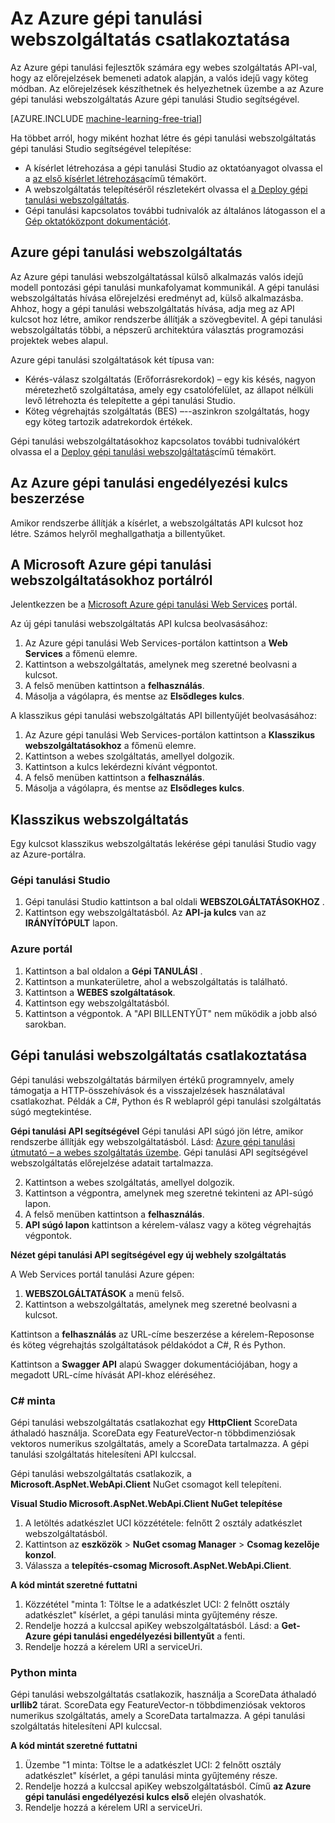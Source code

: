 <properties
    pageTitle="Csatlakozás gépi tanulási webszolgáltatás |} Microsoft Azure"
    description="A C# vagy Python az Azure gépi tanulási webszolgáltatás-hitelesítés kulccsal csatlakozni."
    services="machine-learning"
    documentationCenter=""
    authors="garyericson"
    manager="jhubbard"
    editor="cgronlun" />

<tags
    ms.service="machine-learning"
    ms.workload="data-services"
    ms.tgt_pltfrm="na"
    ms.devlang="na"
    ms.topic="article"
    ms.date="10/10/2016" 
    ms.author="garye" />


# <a name="connect-to-an-azure-machine-learning-web-service"></a>Az Azure gépi tanulási webszolgáltatás csatlakoztatása

Az Azure gépi tanulási fejlesztők számára egy webes szolgáltatás API-val, hogy az előrejelzések bemeneti adatok alapján, a valós idejű vagy köteg módban. Az előrejelzések készíthetnek és helyezhetnek üzembe a az Azure gépi tanulási webszolgáltatás Azure gépi tanulási Studio segítségével.

[AZURE.INCLUDE [machine-learning-free-trial](../../includes/machine-learning-free-trial.md)]

Ha többet arról, hogy miként hozhat létre és gépi tanulási webszolgáltatás gépi tanulási Studio segítségével telepítése:

- A kísérlet létrehozása a gépi tanulási Studio az oktatóanyagot olvassa el a [az első kísérlet létrehozása](machine-learning-create-experiment.md)című témakört.
- A webszolgáltatás telepítéséről részletekért olvassa el [a Deploy gépi tanulási webszolgáltatás](machine-learning-publish-a-machine-learning-web-service.md).
- Gépi tanulási kapcsolatos további tudnivalók az általános látogasson el a [Gép oktatóközpont dokumentációt](https://azure.microsoft.com/documentation/services/machine-learning/).

## <a name="azure-machine-learning-web-service"></a>Azure gépi tanulási webszolgáltatás ##

Az Azure gépi tanulási webszolgáltatással külső alkalmazás valós idejű modell pontozási gépi tanulási munkafolyamat kommunikál. A gépi tanulási webszolgáltatás hívása előrejelzési eredményt ad, külső alkalmazásba. Ahhoz, hogy a gépi tanulási webszolgáltatás hívása, adja meg az API kulcsot hoz létre, amikor rendszerbe állítják a szövegbevitel. A gépi tanulási webszolgáltatás többi, a népszerű architektúra választás programozási projektek webes alapul.

Azure gépi tanulási szolgáltatások két típusa van:

- Kérés-válasz szolgáltatás (Erőforrásrekordok) – egy kis késés, nagyon méretezhető szolgáltatása, amely egy csatolófelület, az állapot nélküli levő létrehozta és telepítette a gépi tanulási Studio.
- Köteg végrehajtás szolgáltatás (BES) –--aszinkron szolgáltatás, hogy egy köteg tartozik adatrekordok értékek.

Gépi tanulási webszolgáltatásokhoz kapcsolatos további tudnivalókért olvassa el a [Deploy gépi tanulási webszolgáltatás](machine-learning-publish-a-machine-learning-web-service.md)című témakört.

## <a name="get-an-azure-machine-learning-authorization-key"></a>Az Azure gépi tanulási engedélyezési kulcs beszerzése ##

Amikor rendszerbe állítják a kísérlet, a webszolgáltatás API kulcsot hoz létre. Számos helyről meghallgathatja a billentyűket.

## <a name="from-the-microsoft-azure-machine-learning-web-services-portal"></a>A Microsoft Azure gépi tanulási webszolgáltatásokhoz portálról

Jelentkezzen be a [Microsoft Azure gépi tanulási Web Services](https://services.azureml.net) portál.

Az új gépi tanulási webszolgáltatás API kulcsa beolvasásához:

1. Az Azure gépi tanulási Web Services-portálon kattintson a **Web Services** a főmenü elemre.
2. Kattintson a webszolgáltatás, amelynek meg szeretné beolvasni a kulcsot.
3. A felső menüben kattintson a **felhasználás**.
4. Másolja a vágólapra, és mentse az **Elsődleges kulcs**.


A klasszikus gépi tanulási webszolgáltatás API billentyűjét beolvasásához:

1. Az Azure gépi tanulási Web Services-portálon kattintson a **Klasszikus webszolgáltatásokhoz** a főmenü elemre.
2. Kattintson a webes szolgáltatás, amellyel dolgozik.
3. Kattintson a kulcs lekérdezni kívánt végpontot.
3. A felső menüben kattintson a **felhasználás**.
4. Másolja a vágólapra, és mentse az **Elsődleges kulcs**.

## <a name="classic-web-service"></a>Klasszikus webszolgáltatás ##

 Egy kulcsot klasszikus webszolgáltatás lekérése gépi tanulási Studio vagy az Azure-portálra.

### <a name="machine-learning-studio"></a>Gépi tanulási Studio ###

1. Gépi tanulási Studio kattintson a bal oldali **WEBSZOLGÁLTATÁSOKHOZ** .
2. Kattintson egy webszolgáltatásból. Az **API-ja kulcs** van az **IRÁNYÍTÓPULT** lapon.

### <a name="azure-portal"></a>Azure portál ###

1. Kattintson a bal oldalon a **Gépi TANULÁSI** .
2. Kattintson a munkaterületre, ahol a webszolgáltatás is található.
3. Kattintson a **WEBES szolgáltatások**.
4. Kattintson egy webszolgáltatásból.
5. Kattintson a végpontok. A "API BILLENTYŰT" nem működik a jobb alsó sarokban.

## <a id="connect"></a>Gépi tanulási webszolgáltatás csatlakoztatása

Gépi tanulási webszolgáltatás bármilyen értékű programnyelv, amely támogatja a HTTP-összehívások és a visszajelzések használatával csatlakozhat. Példák a C#, Python és R weblapról gépi tanulási szolgáltatás súgó megtekintése.

**Gépi tanulási API segítségével** Gépi tanulási API súgó jön létre, amikor rendszerbe állítják egy webszolgáltatásból. Lásd: [Azure gépi tanulási útmutató – a webes szolgáltatás üzembe](machine-learning-walkthrough-5-publish-web-service.md).
Gépi tanulási API segítségével webszolgáltatás előrejelzése adatait tartalmazza.

2. Kattintson a webes szolgáltatás, amellyel dolgozik.
3. Kattintson a végpontra, amelynek meg szeretné tekinteni az API-súgó lapon.
3. A felső menüben kattintson a **felhasználás**.
3. **API súgó lapon** kattintson a kérelem-válasz vagy a köteg végrehajtás végpontok.

**Nézet gépi tanulási API segítségével egy új webhely szolgáltatás**

A Web Services portál tanulási Azure gépen:

1. **WEBSZOLGÁLTATÁSOK** a menü felső.
2. Kattintson a webszolgáltatás, amelynek meg szeretné beolvasni a kulcsot.

Kattintson a **felhasználás** az URL-címe beszerzése a kérelem-Reposonse és köteg végrehajtás szolgáltatások példakódot a C#, R és Python.

Kattintson a **Swagger API** alapú Swagger dokumentációjában, hogy a megadott URL-címe hívását API-khoz eléréséhez.

### <a name="c-sample"></a>C# minta ###

Gépi tanulási webszolgáltatás csatlakozhat egy **HttpClient** ScoreData áthaladó használja. ScoreData egy FeatureVector-n többdimenziósak vektoros numerikus szolgáltatás, amely a ScoreData tartalmazza. A gépi tanulási szolgáltatás hitelesíteni API kulccsal.

Gépi tanulási webszolgáltatás csatlakozik, a **Microsoft.AspNet.WebApi.Client** NuGet csomagot kell telepíteni.

**Visual Studio Microsoft.AspNet.WebApi.Client NuGet telepítése**

1. A letöltés adatkészlet UCI közzététele: felnőtt 2 osztály adatkészlet webszolgáltatásból.
2. Kattintson az **eszközök** > **NuGet csomag Manager** > **Csomag kezelője konzol**.
2. Válassza a **telepítés-csomag Microsoft.AspNet.WebApi.Client**.

**A kód mintát szeretné futtatni**

1. Közzététel "minta 1: Töltse le a adatkészlet UCI: 2 felnőtt osztály adatkészlet" kísérlet, a gépi tanulási minta gyűjtemény része.
2. Rendelje hozzá a kulccsal apiKey webszolgáltatásból. Lásd: a **Get-Azure gépi tanulási engedélyezési billentyűt** a fenti.
3. Rendelje hozzá a kérelem URI a serviceUri.


### <a name="python-sample"></a>Python minta ###

Gépi tanulási webszolgáltatás csatlakozik, használja a ScoreData áthaladó **urllib2** tárat. ScoreData egy FeatureVector-n többdimenziósak vektoros numerikus szolgáltatás, amely a ScoreData tartalmazza. A gépi tanulási szolgáltatás hitelesíteni API kulccsal.


**A kód mintát szeretné futtatni**

1. Üzembe "1 minta: Töltse le a adatkészlet UCI: 2 felnőtt osztály adatkészlet" kísérlet, a gépi tanulási minta gyűjtemény része.
2. Rendelje hozzá a kulccsal apiKey webszolgáltatásból. Című **az Azure gépi tanulási engedélyezési kulcs első** elején olvashatók.
3. Rendelje hozzá a kérelem URI a serviceUri.
